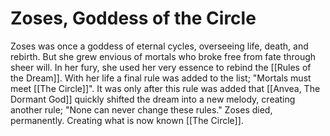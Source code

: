 # Zoses, Goddess of the Circle

Zoses was once a goddess of eternal cycles, overseeing life, death, and rebirth. But she grew envious of mortals who broke free from fate through sheer will. In her fury, she used her very essence to rebind the [[Rules of the Dream]]. With her life a final rule was added to the list; "Mortals must meet [[The Circle]]". It was only after this rule was added that [[Anvea, The Dormant God]] quickly shifted the dream into a new melody, creating another rule; "None can never change these rules."
Zoses died, permanently. Creating what is now known [[The Circle]].